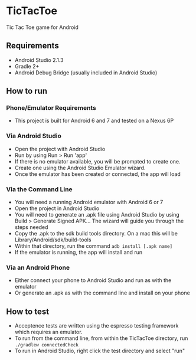 # TicTacToe

Tic Tac Toe game for Android

## Requirements

* Android Studio 2.1.3
* Gradle 2+
* Android Debug Bridge (usually included in Android Studio)

## How to run

### Phone/Emulator Requirements

* This project is built for Android 6 and 7 and tested on a Nexus 6P

### Via Android Studio

* Open the project with Android Studio
* Run by using Run > Run 'app'
* If there is no emulator available, you will be prompted to create one.
* Create one using the Android Studio Emulator wizard.
* Once the emulator has been created or connected, the app will load

### Via the Command Line

* You will need a running Android emulator with Android 6 or 7
* Open the project in Android Studio
* You will need to generate an .apk file using Android Studio by using Build > Generate Signed APK... The wizard will guide you through the steps needed
* Copy the .apk to the sdk build tools directory. On a mac this will be Library/Android/sdk/build-tools
* Within that directory, run the command `adb install [.apk name]`
* If the emulator is running, the app will install and run

### Via an Android Phone

* Either connect your phone to Android Studio and run as with the emulator
* Or generate an .apk as with the command line and install on your phone

## How to test

* Acceptence tests are written using the espresso testing framework which requires an emulator.
* To run from the command line, from within the TicTacToe directory, run `./gradlew connectedCheck`
* To run in Android Studio, right click the test directory and select "run"




